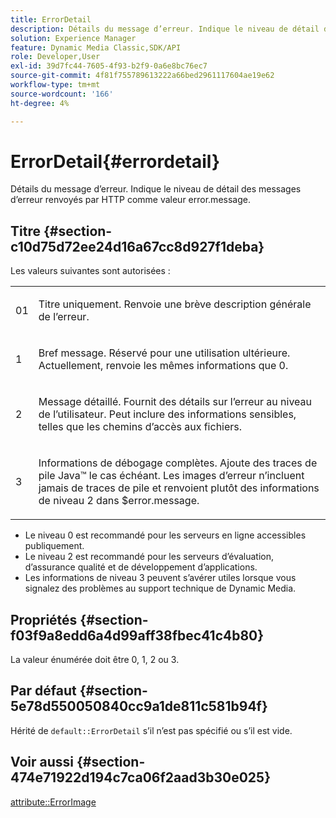 ```yaml
---
title: ErrorDetail
description: Détails du message d’erreur. Indique le niveau de détail des messages d’erreur renvoyés par HTTP comme valeur error.message.
solution: Experience Manager
feature: Dynamic Media Classic,SDK/API
role: Developer,User
exl-id: 39d7fc44-7605-4f93-b2f9-0a6e8bc76ec7
source-git-commit: 4f81f755789613222a66bed2961117604ae19e62
workflow-type: tm+mt
source-wordcount: '166'
ht-degree: 4%

---
```


# ErrorDetail{#errordetail}

Détails du message d’erreur. Indique le niveau de détail des messages d’erreur renvoyés par HTTP comme valeur error.message.

## Titre {#section-c10d75d72ee24d16a67cc8d927f1deba}

Les valeurs suivantes sont autorisées :

<table id="simpletable_7904444FF9F14D678F05094CA9E45664"> 
 <tr class="strow"> 
  <td class="stentry"> <p>01 </p></td> 
  <td class="stentry"> <p>Titre uniquement. Renvoie une brève description générale de l’erreur. </p></td> 
 </tr> 
 <tr class="strow"> 
  <td class="stentry"> <p>1 </p></td> 
  <td class="stentry"> <p>Bref message. Réservé pour une utilisation ultérieure. Actuellement, renvoie les mêmes informations que 0. </p></td> 
 </tr> 
 <tr class="strow"> 
  <td class="stentry"> <p>2 </p></td> 
  <td class="stentry"> <p>Message détaillé. Fournit des détails sur l’erreur au niveau de l’utilisateur. Peut inclure des informations sensibles, telles que les chemins d’accès aux fichiers. </p></td> 
 </tr> 
 <tr class="strow"> 
  <td class="stentry"> <p>3 </p></td> 
  <td class="stentry"> <p>Informations de débogage complètes. Ajoute des traces de pile Java™ le cas échéant. Les images d’erreur n’incluent jamais de traces de pile et renvoient plutôt des informations de niveau 2 dans <span class="codeph"> $error.message</span>. </p></td> 
 </tr> 
</table>

* Le niveau 0 est recommandé pour les serveurs en ligne accessibles publiquement.
* Le niveau 2 est recommandé pour les serveurs d’évaluation, d’assurance qualité et de développement d’applications.
* Les informations de niveau 3 peuvent s’avérer utiles lorsque vous signalez des problèmes au support technique de Dynamic Media.

## Propriétés {#section-f03f9a8edd6a4d99aff38fbec41c4b80}

La valeur énumérée doit être 0, 1, 2 ou 3.

## Par défaut {#section-5e78d550050840cc9a1de811c581b94f}

Hérité de `default::ErrorDetail` s’il n’est pas spécifié ou s’il est vide.

## Voir aussi {#section-474e71922d194c7ca06f2aad3b30e025}

[attribute::ErrorImage](../../../../../ir-api/material-cat/image-rendering-api-ref/c-ir-material-catalog/c-ir-attributes-reference/r-ir-errorimage.md#reference-b58bdaba96074c52802ca8dc54bfe2f0)
